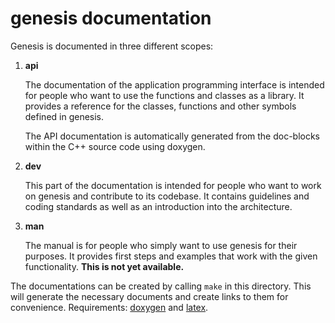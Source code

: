 genesis documentation
=====================

Genesis is documented in three different scopes:

1. **api**

   The documentation of the application programming interface is intended for
   people who want to use the functions and classes as a library. It provides
   a reference for the classes, functions and other symbols defined in genesis.

   The API documentation is automatically generated from the doc-blocks within
   the C++ source code using doxygen.

2. **dev**

   This part of the documentation is intended for people who want to work on
   genesis and contribute to its codebase. It contains guidelines and coding
   standards as well as an introduction into the architecture.

3. **man**

   The manual is for people who simply want to use genesis for their purposes.
   It provides first steps and examples that work with the given functionality.
   **This is not yet available.**

The documentations can be created by calling `make` in this directory. This will
generate the necessary documents and create links to them for convenience.
Requirements:
[doxygen](http://www.doxygen.org/) and [latex](http://www.latex-project.org).
